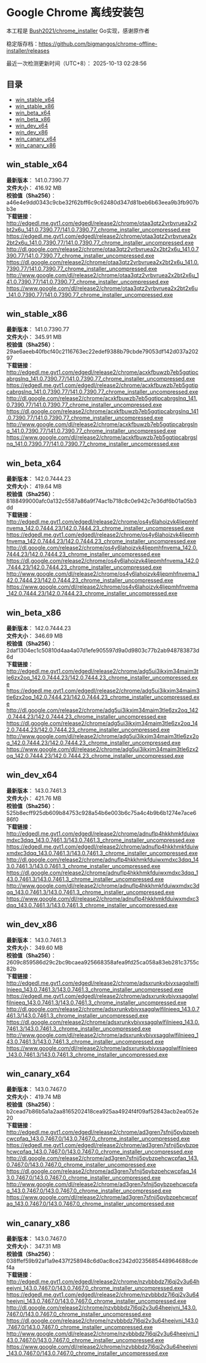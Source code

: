 # Google Chrome 离线安装包
本工程是 [Bush2021/chrome_installer](https://github.com/Bush2021/chrome_installer) Go实现，感谢原作者

稳定版存档：<https://github.com/bigmangos/chrome-offline-installer/releases>

最近一次检测更新时间（UTC+8）：
2025-10-13 02:28:56

## 目录
* [win_stable_x64](https://github.com/bigmangos/chrome-offline-installer?tab=readme-ov-file#win_stable_x64)
* [win_stable_x86](https://github.com/bigmangos/chrome-offline-installer?tab=readme-ov-file#win_stable_x86)
* [win_beta_x64](https://github.com/bigmangos/chrome-offline-installer?tab=readme-ov-file#win_beta_x64)
* [win_beta_x86](https://github.com/bigmangos/chrome-offline-installer?tab=readme-ov-file#win_beta_x86)
* [win_dev_x64](https://github.com/bigmangos/chrome-offline-installer?tab=readme-ov-file#win_dev_x64)
* [win_dev_x86](https://github.com/bigmangos/chrome-offline-installer?tab=readme-ov-file#win_dev_x86)
* [win_canary_x64](https://github.com/bigmangos/chrome-offline-installer?tab=readme-ov-file#win_canary_x64)
* [win_canary_x86](https://github.com/bigmangos/chrome-offline-installer?tab=readme-ov-file#win_canary_x86)

## win_stable_x64
**最新版本**： 141.0.7390.77  
**文件大小**： 416.92 MB  
**校验值（Sha256）**： a46e4e9dd0343c9cbe32f62bff6c9c62480d347d81beb6b63eea9b3fb907bb3e  
**下载链接**：
http://edgedl.me.gvt1.com/edgedl/release2/chrome/otaa3qtz2vrbvruea2x2bt2x6u_141.0.7390.77/141.0.7390.77_chrome_installer_uncompressed.exe
https://edgedl.me.gvt1.com/edgedl/release2/chrome/otaa3qtz2vrbvruea2x2bt2x6u_141.0.7390.77/141.0.7390.77_chrome_installer_uncompressed.exe
http://dl.google.com/release2/chrome/otaa3qtz2vrbvruea2x2bt2x6u_141.0.7390.77/141.0.7390.77_chrome_installer_uncompressed.exe
https://dl.google.com/release2/chrome/otaa3qtz2vrbvruea2x2bt2x6u_141.0.7390.77/141.0.7390.77_chrome_installer_uncompressed.exe
http://www.google.com/dl/release2/chrome/otaa3qtz2vrbvruea2x2bt2x6u_141.0.7390.77/141.0.7390.77_chrome_installer_uncompressed.exe
https://www.google.com/dl/release2/chrome/otaa3qtz2vrbvruea2x2bt2x6u_141.0.7390.77/141.0.7390.77_chrome_installer_uncompressed.exe
## win_stable_x86
**最新版本**： 141.0.7390.77  
**文件大小**： 345.91 MB  
**校验值（Sha256）**： 29ae6aeeb40fbcf40c2116763ec22edef9388b79cbde79053df142d037a20297  
**下载链接**：
http://edgedl.me.gvt1.com/edgedl/release2/chrome/acxkfbuwzb7eb5gqtipcabrgslnq_141.0.7390.77/141.0.7390.77_chrome_installer_uncompressed.exe
https://edgedl.me.gvt1.com/edgedl/release2/chrome/acxkfbuwzb7eb5gqtipcabrgslnq_141.0.7390.77/141.0.7390.77_chrome_installer_uncompressed.exe
http://dl.google.com/release2/chrome/acxkfbuwzb7eb5gqtipcabrgslnq_141.0.7390.77/141.0.7390.77_chrome_installer_uncompressed.exe
https://dl.google.com/release2/chrome/acxkfbuwzb7eb5gqtipcabrgslnq_141.0.7390.77/141.0.7390.77_chrome_installer_uncompressed.exe
http://www.google.com/dl/release2/chrome/acxkfbuwzb7eb5gqtipcabrgslnq_141.0.7390.77/141.0.7390.77_chrome_installer_uncompressed.exe
https://www.google.com/dl/release2/chrome/acxkfbuwzb7eb5gqtipcabrgslnq_141.0.7390.77/141.0.7390.77_chrome_installer_uncompressed.exe
## win_beta_x64
**最新版本**： 142.0.7444.23  
**文件大小**： 419.64 MB  
**校验值（Sha256）**： 8188499000afc0a132c5587a86a9f74ac1b718c8c0e942c7e36df6b01a05b3dd  
**下载链接**：
http://edgedl.me.gvt1.com/edgedl/release2/chrome/os4y6lahoizvk4ljepmhfnvema_142.0.7444.23/142.0.7444.23_chrome_installer_uncompressed.exe
https://edgedl.me.gvt1.com/edgedl/release2/chrome/os4y6lahoizvk4ljepmhfnvema_142.0.7444.23/142.0.7444.23_chrome_installer_uncompressed.exe
http://dl.google.com/release2/chrome/os4y6lahoizvk4ljepmhfnvema_142.0.7444.23/142.0.7444.23_chrome_installer_uncompressed.exe
https://dl.google.com/release2/chrome/os4y6lahoizvk4ljepmhfnvema_142.0.7444.23/142.0.7444.23_chrome_installer_uncompressed.exe
http://www.google.com/dl/release2/chrome/os4y6lahoizvk4ljepmhfnvema_142.0.7444.23/142.0.7444.23_chrome_installer_uncompressed.exe
https://www.google.com/dl/release2/chrome/os4y6lahoizvk4ljepmhfnvema_142.0.7444.23/142.0.7444.23_chrome_installer_uncompressed.exe
## win_beta_x86
**最新版本**： 142.0.7444.23  
**文件大小**： 346.69 MB  
**校验值（Sha256）**： 2daf1304ec1c50810d4aa4a07d1efe905597d9a0d9803c77b2ab948783873d6d  
**下载链接**：
http://edgedl.me.gvt1.com/edgedl/release2/chrome/adg5ui3ikxjm34maim3tle6zx2oq_142.0.7444.23/142.0.7444.23_chrome_installer_uncompressed.exe
https://edgedl.me.gvt1.com/edgedl/release2/chrome/adg5ui3ikxjm34maim3tle6zx2oq_142.0.7444.23/142.0.7444.23_chrome_installer_uncompressed.exe
http://dl.google.com/release2/chrome/adg5ui3ikxjm34maim3tle6zx2oq_142.0.7444.23/142.0.7444.23_chrome_installer_uncompressed.exe
https://dl.google.com/release2/chrome/adg5ui3ikxjm34maim3tle6zx2oq_142.0.7444.23/142.0.7444.23_chrome_installer_uncompressed.exe
http://www.google.com/dl/release2/chrome/adg5ui3ikxjm34maim3tle6zx2oq_142.0.7444.23/142.0.7444.23_chrome_installer_uncompressed.exe
https://www.google.com/dl/release2/chrome/adg5ui3ikxjm34maim3tle6zx2oq_142.0.7444.23/142.0.7444.23_chrome_installer_uncompressed.exe
## win_dev_x64
**最新版本**： 143.0.7461.3  
**文件大小**： 421.76 MB  
**校验值（Sha256）**： 525b8ecff925db609b84753c928a54b6e003b6c75a4c4b9b6b1274e7ace686f0  
**下载链接**：
http://edgedl.me.gvt1.com/edgedl/release2/chrome/adnuflp4hkkhmkfduiwxmdxc3dqq_143.0.7461.3/143.0.7461.3_chrome_installer_uncompressed.exe
https://edgedl.me.gvt1.com/edgedl/release2/chrome/adnuflp4hkkhmkfduiwxmdxc3dqq_143.0.7461.3/143.0.7461.3_chrome_installer_uncompressed.exe
http://dl.google.com/release2/chrome/adnuflp4hkkhmkfduiwxmdxc3dqq_143.0.7461.3/143.0.7461.3_chrome_installer_uncompressed.exe
https://dl.google.com/release2/chrome/adnuflp4hkkhmkfduiwxmdxc3dqq_143.0.7461.3/143.0.7461.3_chrome_installer_uncompressed.exe
http://www.google.com/dl/release2/chrome/adnuflp4hkkhmkfduiwxmdxc3dqq_143.0.7461.3/143.0.7461.3_chrome_installer_uncompressed.exe
https://www.google.com/dl/release2/chrome/adnuflp4hkkhmkfduiwxmdxc3dqq_143.0.7461.3/143.0.7461.3_chrome_installer_uncompressed.exe
## win_dev_x86
**最新版本**： 143.0.7461.3  
**文件大小**： 349.60 MB  
**校验值（Sha256）**： 2609c859586d29c2bc9bcaea925668358afea9fd25ca058a83eb281c3755c82b  
**下载链接**：
http://edgedl.me.gvt1.com/edgedl/release2/chrome/adsxrunkvbivxsagqlwlfilnieeq_143.0.7461.3/143.0.7461.3_chrome_installer_uncompressed.exe
https://edgedl.me.gvt1.com/edgedl/release2/chrome/adsxrunkvbivxsagqlwlfilnieeq_143.0.7461.3/143.0.7461.3_chrome_installer_uncompressed.exe
http://dl.google.com/release2/chrome/adsxrunkvbivxsagqlwlfilnieeq_143.0.7461.3/143.0.7461.3_chrome_installer_uncompressed.exe
https://dl.google.com/release2/chrome/adsxrunkvbivxsagqlwlfilnieeq_143.0.7461.3/143.0.7461.3_chrome_installer_uncompressed.exe
http://www.google.com/dl/release2/chrome/adsxrunkvbivxsagqlwlfilnieeq_143.0.7461.3/143.0.7461.3_chrome_installer_uncompressed.exe
https://www.google.com/dl/release2/chrome/adsxrunkvbivxsagqlwlfilnieeq_143.0.7461.3/143.0.7461.3_chrome_installer_uncompressed.exe
## win_canary_x64
**最新版本**： 143.0.7467.0  
**文件大小**： 419.74 MB  
**校验值（Sha256）**： b2cead7b86b5a1a2aa8165202418cea925aa4924f4f09af52843acb2ea052e20  
**下载链接**：
http://edgedl.me.gvt1.com/edgedl/release2/chrome/ad3gren7sfnjj5pybzpehcwcpfaq_143.0.7467.0/143.0.7467.0_chrome_installer_uncompressed.exe
https://edgedl.me.gvt1.com/edgedl/release2/chrome/ad3gren7sfnjj5pybzpehcwcpfaq_143.0.7467.0/143.0.7467.0_chrome_installer_uncompressed.exe
http://dl.google.com/release2/chrome/ad3gren7sfnjj5pybzpehcwcpfaq_143.0.7467.0/143.0.7467.0_chrome_installer_uncompressed.exe
https://dl.google.com/release2/chrome/ad3gren7sfnjj5pybzpehcwcpfaq_143.0.7467.0/143.0.7467.0_chrome_installer_uncompressed.exe
http://www.google.com/dl/release2/chrome/ad3gren7sfnjj5pybzpehcwcpfaq_143.0.7467.0/143.0.7467.0_chrome_installer_uncompressed.exe
https://www.google.com/dl/release2/chrome/ad3gren7sfnjj5pybzpehcwcpfaq_143.0.7467.0/143.0.7467.0_chrome_installer_uncompressed.exe
## win_canary_x86
**最新版本**： 143.0.7467.0  
**文件大小**： 347.31 MB  
**校验值（Sha256）**： 038ffef59b92af1a9e437f258948c6d0ac8ce2342d0235685448964688cdef4a  
**下载链接**：
http://edgedl.me.gvt1.com/edgedl/release2/chrome/nzvbbbdz7l6qj2v3u64heejvni_143.0.7467.0/143.0.7467.0_chrome_installer_uncompressed.exe
https://edgedl.me.gvt1.com/edgedl/release2/chrome/nzvbbbdz7l6qj2v3u64heejvni_143.0.7467.0/143.0.7467.0_chrome_installer_uncompressed.exe
http://dl.google.com/release2/chrome/nzvbbbdz7l6qj2v3u64heejvni_143.0.7467.0/143.0.7467.0_chrome_installer_uncompressed.exe
https://dl.google.com/release2/chrome/nzvbbbdz7l6qj2v3u64heejvni_143.0.7467.0/143.0.7467.0_chrome_installer_uncompressed.exe
http://www.google.com/dl/release2/chrome/nzvbbbdz7l6qj2v3u64heejvni_143.0.7467.0/143.0.7467.0_chrome_installer_uncompressed.exe
https://www.google.com/dl/release2/chrome/nzvbbbdz7l6qj2v3u64heejvni_143.0.7467.0/143.0.7467.0_chrome_installer_uncompressed.exe

